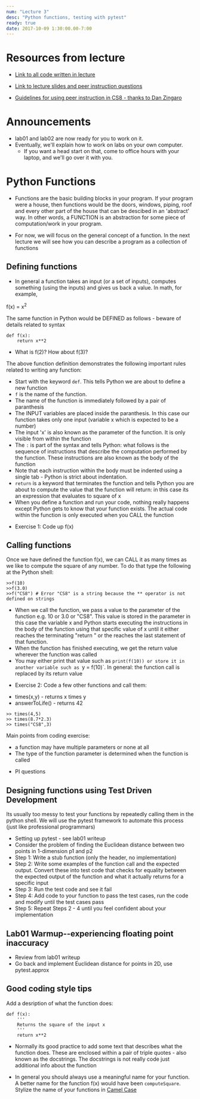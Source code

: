 ```yaml
---
num: "Lecture 3"
desc: "Python functions, testing with pytest"
ready: true
date: 2017-10-09 1:30:00.00-7:00
---
```


# Resources from lecture

* [Link to all code written in lecture](https://github.com/ucsb-cs8-f17/cs8-f17-lecture-code)

* [Link to lecture slides and peer instruction questions](https://drive.google.com/drive/folders/0BxIvQwpl4ocoRy1Pa041SThLUFU?usp=sharing)

* [Guidelines for using peer instruction in CS8 - thanks to Dan Zingaro](https://drive.google.com/file/d/0BxIvQwpl4ocoX2ZpUjJDZW52Wlk/view?usp=sharing)

# Announcements

* lab01 and lab02 are now ready for you to work on it.
* Eventually, we'll explain how to work on labs on your own computer.
   * If you want a head start on that, come to office hours with your laptop, and we'll go over it with you.


   
# Python Functions

* Functions are the basic building blocks in your program. If your program were a house, then functions would be the doors, windows, piping, roof and every other part of the house that can be descibed in an 'abstract' way. In other words, a FUNCTION is an abstraction for some piece of computation/work in your program. 

* For now, we will focus on the general concept of a function. In the next lecture we will see how you can describe a program as a collection of functions


## Defining functions

* In general a function takes an input (or a set of inputs), computes something (using the inputs) and gives us back a value. In math, for example, 

f(x) = x<sup>2</sup>

The same function in Python would be DEFINED as follows - beware of details related to syntax

```
def f(x):
    return x**2

```
- What is f(2)? How about f(3)?

The above function definition demonstrates the following important rules related to writing any function:

* Start with the keyword `def`. This tells Python we are about to define a new function
* `f` is the name of the function. 
* The name of the function is immediately followed by a pair of paranthesis
* The INPUT variables are placed inside the paranthesis. In this case our function takes only one input (variable x which is expected to be a number)
* The input 'x' is also known as the parameter of the function. It is only visible from within the function
* The `:` is part of the syntax and tells Python: what follows is the sequence of instructions that describe the computation performed by the function. These instructions are also known as the body of the function
* Note that each instruction within the body must be indented using a single tab - Python is strict about indentation.
* `return` is a keyword that terminates the function and tells Python you are about to compute the value that the function will return: in this case its an expression that evaluates to square of x
* When you define a function and run your code, nothing really happens except Python gets to know that your function exists. The actual code within the function is only executed when you CALL the function

- Exercise 1: Code up f(x) 

## Calling functions

Once we have defined the function f(x), we can CALL it as many times as we like to compute the square of any number. To do that type the following at the Python shell:

```
>>f(10)
>>f(3.0)
>>f("CS8") # Error "CS8" is a string because the ** operator is not defined on strings
```

* When we call the function, we pass a value to the parameter of the function e.g. 10 or 3.0 or "CS8". This value is stored in the parameter in this case the variable x and Python starts executing the instructions in the body of the function using that specific value of x until it either reaches the terminating "return " or the reaches the last statement of that function.
* When the function has finished executing, we get the return value wherever the function was called
* You may either print that value such as `print(f(10)) or store it in another variable such as `y = f(10)`. In general: the function call is replaced by its return value


- Exercise 2: Code a few other functions and call them: 
* times(x,y) - returns x times y
* answerToLife() - returns 42 


```
>> times(4,5)
>> times(8.7*2.3)
>> times("CS8",3)
```

Main points from coding exercise:
* a function may have multiple parameters or none at all
* The type of the function parameter is determined when the function is called

- PI questions

## Designing functions using Test Driven Development

Its usually too messy to test your functions by repeatedly calling them in the python shell. We will use the pytest framework to automate this process (just like professional programmars)
* Setting up pytest - see lab01 writeup
* Consider the problem of finding the Euclidean distance between two points in 1-dimension p1 and p2
* Step 1: Write a stub function (only the header, no implementation)
* Step 2: Write some examples of the function call and the expected output. Convert these into test code that checks for equality between the expected output of the function and what it actually returns for a specific input
* Step 3: Run the test code and see it fail
* Step 4: Add code to your function to pass the test cases, run the code and modify until the test cases pass
* Step 5: Repeat Steps 2 - 4 until you feel confident about your implementation



## Lab01 Warmup--experiencing floating point inaccuracy

* Review from lab01 writeup
* Go back and implement Euclidean distance for points in 2D, use pytest.approx


## Good coding style tips

Add a desription of what the function does:
```
def f(x):
    '''
    Returns the square of the input x
    '''
    return x**2

```

* Normally its good practice to add some text that describes what the function does. These are enclosed within a pair of triple quotes - also known as the docstrings. The docstrings is not really code just additional info about the function

* In general you should always use a meaningful name for your function. A better name for the function f(x) would have been `computeSquare`. Stylize the name of your functions in [Camel Case](https://en.wikipedia.org/wiki/Camel_case)


















